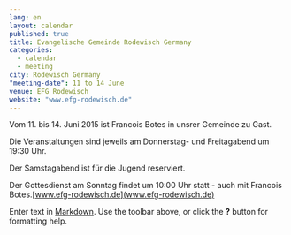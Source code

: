 ```yaml
---
lang: en
layout: calendar
published: true
title: Evangelische Gemeinde Rodewisch Germany
categories: 
  - calendar
  - meeting
city: Rodewisch Germany
"meeting-date": 11 to 14 June
venue: EFG Rodewisch
website: "www.efg-rodewisch.de"
---
```



Vom 11. bis 14. Juni 2015 ist Francois Botes in unsrer Gemeinde zu Gast.

Die Veranstaltungen sind jeweils am Donnerstag- und Freitagabend um 19:30 Uhr.

Der Samstagabend ist für die Jugend reserviert.

Der Gottesdienst am Sonntag findet um 10:00 Uhr statt - auch mit Francois Botes.[www.efg-rodewisch.de](www.efg-rodewisch.de)

Enter text in [Markdown](http://daringfireball.net/projects/markdown/). Use the toolbar above, or click the **?** button for formatting help.
